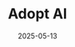 ---  
layout: startup_page  
title: "Adopt AI"  
id: "adopt.ai"  
permalink: "/adoptaiadopt.ai05132025/"  
website: "https://www.adopt.ai/"  
funding_round: "Seed"  
funding_amount: "$6M"  
investors: "Elevation Capital, Foster Ventures, Powerhouse Ventures, Darkmode Ventures, and notable angel investors"  
about: "Adopt AI is an Agentic AI company that builds an AI-powered conversational interface enabling applications to get jobs done for their end users. The platform automatically fetches APIs, content, and other tools from applications to auto-generate actions through natural language prompts, boosting user engagement and streamlining the software development process."  
markets: "AI, SaaS"  
hq: "San Jose, California, United States"  
founded_year: "2024"  
linkedin: "https://www.linkedin.com/company/getadoptai"  
twitter: "https://twitter.com/getadoptai"  
instagram: ""  
facebook: ""  
crunchbase: "https://www.crunchbase.com/organization/adopt-ai-9487"  
pitchbook: "https://pitchbook.com/profiles/company/820799-74"  

date_display: "13-May-2025"  
date: "2025-05-13"

# SEO Optimization  
meta_title: "Adopt AI - Seed Funding ($6M)"  
meta_description: "Adopt AI, Adopt AI is an Agentic AI company that builds an AI-powered conversational interface enabling applications to get jobs done for their end users. The p..."  
meta_keywords: "Adopt AI, AI, SaaS, Seed funding"  
canonical_url: "https://startup.projectstartups.com/adoptaiadopt.ai05132025/"  
---